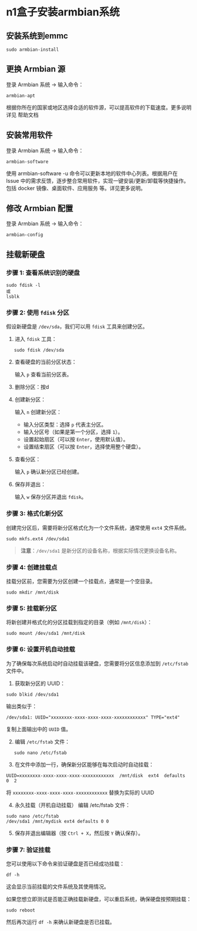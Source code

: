 # n1盒子安装armbian系统

## 安装系统到emmc

```shell
sudo armbian-install
```  

## 更换 Armbian 源

登录 Armbian 系统 → 输入命令：

```shell
armbian-apt
```  

根据你所在的国家或地区选择合适的软件源，可以提高软件的下载速度。更多说明详见 帮助文档

## 安装常用软件  

登录 Armbian 系统 → 输入命令：

```shell
armbian-software
```  

使用 armbian-software -u 命令可以更新本地的软件中心列表。根据用户在 Issue 中的需求反馈，逐步整合常用软件，实现一键安装/更新/卸载等快捷操作。包括 docker 镜像、桌面软件、应用服务 等。详见更多说明。

## 修改 Armbian 配置

登录 Armbian 系统 → 输入命令：  

```shell
armbian-config
```

## 挂载新硬盘

### 步骤 1: 查看系统识别的硬盘

```shell
sudo fdisk -l
或
lsblk
```

### **步骤 2: 使用 `fdisk` 分区**

假设新硬盘是 `/dev/sda`，我们可以用 `fdisk` 工具来创建分区。

1. 进入 `fdisk` 工具：

```shell
   sudo fdisk /dev/sda
```

2. 查看硬盘的当前分区状态：

   输入 `p` 查看当前分区表。

3. 删除分区：按d
4. 创建新分区：

   输入 `n` 创建新分区：

   - 输入分区类型：选择 `p` 代表主分区。
   - 输入分区号（如果是第一个分区，选择 `1`）。
   - 设置起始扇区（可以按 `Enter`，使用默认值）。
   - 设置结束扇区（可以按 `Enter`，选择使用整个硬盘）。

5. 查看分区：

   输入 `p` 确认新分区已经创建。

6. 保存并退出：

   输入 `w` 保存分区并退出 `fdisk`。

### **步骤 3: 格式化新分区**

创建完分区后，需要将新分区格式化为一个文件系统，通常使用 `ext4` 文件系统。

```shell
sudo mkfs.ext4 /dev/sda1
```

> **注意**：`/dev/sda1` 是新分区的设备名称，根据实际情况更换设备名称。

### **步骤 4: 创建挂载点**

挂载分区前，您需要为分区创建一个挂载点，通常是一个空目录。

```shell
sudo mkdir /mnt/disk
```

### **步骤 5: 挂载新分区**

将新创建并格式化的分区挂载到指定的目录（例如 `/mnt/disk`）：

```shell
sudo mount /dev/sda1 /mnt/disk
```

### **步骤 6: 设置开机自动挂载**

为了确保每次系统启动时自动挂载该硬盘，您需要将分区信息添加到 `/etc/fstab` 文件中。

1. 获取新分区的 UUID：

```shell
sudo blkid /dev/sda1
```

   输出类似于：

```shell
/dev/sda1: UUID="xxxxxxxx-xxxx-xxxx-xxxx-xxxxxxxxxxxx" TYPE="ext4"
```

   复制上面输出中的 `UUID` 值。

2. 编辑 `/etc/fstab` 文件：

```shell
   sudo nano /etc/fstab
```

3. 在文件中添加一行，确保新分区能够在每次启动时自动挂载：

```shell
UUID=xxxxxxxx-xxxx-xxxx-xxxx-xxxxxxxxxxxx  /mnt/disk  ext4  defaults  0  2
```

   将 `xxxxxxxx-xxxx-xxxx-xxxx-xxxxxxxxxxxx` 替换为实际的 UUID

4. 永久挂载（开机自动挂载） 编辑 /etc/fstab 文件：

```shell
sudo nano /etc/fstab
/dev/sda1 /mnt/mydisk ext4 defaults 0 0
```

5. 保存并退出编辑器（按 `Ctrl + X`，然后按 `Y` 确认保存）。
   
### **步骤 7: 验证挂载**

您可以使用以下命令来验证硬盘是否已经成功挂载：

```shell
df -h
```

这会显示当前挂载的文件系统及其使用情况。

如果您想立即测试是否能正确挂载新硬盘，可以重启系统，确保硬盘按预期挂载：

```shell
sudo reboot
```

然后再次运行 `df -h` 来确认新硬盘是否已挂载。

